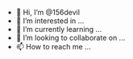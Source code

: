 - 👋 Hi, I’m @156devil
- 👀 I’m interested in ...
- 🌱 I’m currently learning ...
- 💞️ I’m looking to collaborate on ...
- 📫 How to reach me ...

<!---
156devil/156devil is a ✨ special ✨ repository because its `README.md` (this file) appears on your GitHub profile.
You can click the Preview link to take a look at your changes.
--->
